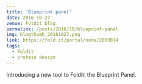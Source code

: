 ```yaml
---
title: 'Blueprint panel'
date: 2016-10-27
venue: Foldit blog
permalink: /posts/2016/10/blueprint-panel
img: blogthumb_20161027.png
link: https://fold.it/portal/node/2003014
tags:
  - Foldit
  - protein design
---
```


Introducing a new tool to Foldit: the Blueprint Panel.

